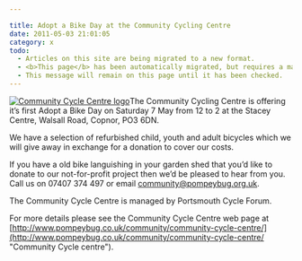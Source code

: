 ```yaml
---

title: Adopt a Bike Day at the Community Cycling Centre
date: 2011-05-03 21:01:05
category: x
todo:
  - Articles on this site are being migrated to a new format.
  - <b>This page</b> has been automatically migrated, but requires a manual check-&amp;-tune to ensure the format and links all work as expected.
  - This message will remain on this page until it has been checked.
---
```


[![](http://www.pompeybug.co.uk/wp-content/uploads/2011/05/CCC-logo-300x175.png "Community Cycle Centre logo")](/assets/CCC-logo.png)The Community Cycling Centre is offering it’s first Adopt a Bike Day on Saturday 7 May from 12 to 2 at the Stacey Centre, Walsall Road, Copnor, PO3 6DN.

We have a selection of refurbished child, youth and adult bicycles which we will give away in exchange for a donation to cover our costs.

If you have a old bike languishing in your garden shed that you’d like to donate to our not-for-profit project then we’d be pleased to hear from you. Call us on 07407 374 497 or email community@pompeybug.org.uk.

The Community Cycle Centre is managed by Portsmouth Cycle Forum.

For more details please see the Community Cycle Centre web page at [http://www.pompeybug.co.uk/community/community-cycle-centre/](http://www.pompeybug.co.uk/community/community-cycle-centre/ "Community Cycle centre").
